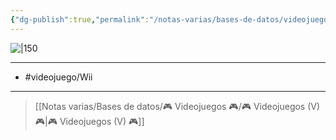 ```yaml
---
{"dg-publish":true,"permalink":"/notas-varias/bases-de-datos/videojuegos/v-super-smash-bros-brawl/"}
---
```



![|150](https://images.igdb.com/igdb/image/upload/t_cover_big/co221w.jpg)

---

- #videojuego/Wii

---

> [[Notas varias/Bases de datos/🎮 Videojuegos 🎮/🎮 Videojuegos (V) 🎮\|🎮 Videojuegos (V) 🎮]]